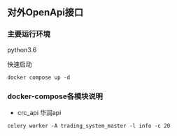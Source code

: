 ## 对外OpenApi接口

### 主要运行环境
python3.6


快速启动

```
docker compose up -d
```


### docker-compose各模块说明

- crc_api
华润api
```
celery worker -A trading_system_master -l info -c 20
```








